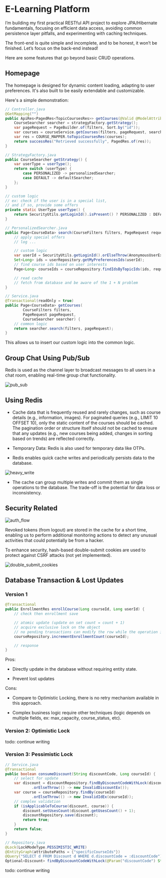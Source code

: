 # E-Learning Platform

I’m building my first practical RESTful API project to explore JPA/Hibernate fundamentals, focusing on efficient data access, avoiding common persistence layer pitfalls, and experimenting with caching techniques.

The front-end is quite simple and incomplete, and to be honest, it won’t be finished. Let’s focus on the back-end instead!

Here are some features that go beyond basic CRUD operations.

## Homepage

The homepage is designed for dynamic content loading, adapting to user preferences. It's also built to be easily extendable and customizable.

Here's a simple demonstration:

```java
// Controller.java
@GetMapping("")
public ApiRes<PagedRes<TopicCoursesRes>> getCourses(@Valid @ModelAttribute CourseFilters filters) {
    CourseSearcher searcher = strategyFactory.getStrategy();
    var pageRequest = PageBuilder.of(filters, Sort.by("id"));
    var courses = courseService.getCourses(filters, pageRequest, searcher);
    var res = COURSE_MAPPER.toTopicCoursesRes(courses);
    return successRes("Retrieved successfully", PagedRes.of(res));
}
```

```java
// StrategyFactory.java
public CourseSearcher getStrategy() {
    var userType = userType();
    return switch (userType) {
        case PERSONALIZED -> personalizedSearcher;
        case DEFAULT -> defaultSearcher;
    };
}

// custom logic
// ex: check if the user is in a special list,
// and if so, provide some offers
private static UserType userType() {
    return SecurityUtils.getLoginId().isPresent() ? PERSONALIZED : DEFAULT;
}
```

```java
// PersonalizedSearcher.java
public Page<CourseData> search(CourseFilters filters, PageRequest request) {
    // apply special offers
    // log ...

    // custom logic
    var userId = SecurityUtils.getLoginId().orElseThrow(AnonymousUserEx::new);
    Set<Long> ids = userRepository.getMyPreferencesIds(userId);
    // find course ids based on user interests
    Page<Long> courseIds = courseRepository.findIdsByTopicIds(ids, request);

    // read cache
    // fetch from database and be aware of the 1 + N problem
}
```

```java
// Service.java
@Transactional(readOnly = true)
public Page<CourseData> getCourses(
        CourseFilters filters,
        PageRequest pageRequest,
        CourseSearcher searcher) {
    // common logic
    return searcher.search(filters, pageRequest);
}
```

This allows us to insert our custom logic into the common logic.

## Group Chat Using Pub/Sub

Redis is used as the channel layer to broadcast messages to all users in a chat room, enabling real-time group chat functionality.

![pub_sub](docs/pub_sub.png)

## Using Redis

- Cache data that is frequently reused and rarely changes, such as course details (e.g., information, images). For paginated queries (e.g., LIMIT 10 OFFSET 10), only the static content of the courses should be cached. The pagination order or structure itself should not be cached to ensure that any updates (e.g., new courses being added, changes in sorting based on trends) are reflected correctly.

- Temporary Data: Redis is also used for temporary data like OTPs.

- Redis enables quick cache writes and periodically persists data to the database.

![heavy_write](docs/heavy_write.png)

- The cache can group multiple writes and commit them as single operations to the database. The trade-off is the potential for data loss or inconsistency.

## Security Related

![auth_flow](docs/auth_flow.png)

Revoked tokens (from logout) are stored in the cache for a short time, enabling us to perform additional monitoring actions to detect any unusual activities that could potentially be from a hacker.

To enhance security, hash-based double-submit cookies are used to protect against CSRF attacks (not yet implemented).

![double_submit_cookies](docs/double_submit_cookies.png)

## Database Transaction & Lost Updates

### Version 1

```java
@Transactional
public EnrollmentRes enrollCourse(Long courseId, Long userId) {
    // check then enrollment save

    // atomic update (update on set count = count + 1)
    // acquire exclusive lock on the object
    // no pending transactions can modify the row while the operation is in progress
    courseRepository.incrementEnrollmentCount(courseId);

    // response
}
```

Pros:

- Directly update in the database without requiring entity state.

- Prevent lost updates

Cons:

- Compare to Optimistic Locking, there is no retry mechanism available in this approach.

- Complex business logic require other techniques (logic depends on multiple fields, ex: max_capacity, course_status, etc).

### Version 2: Optimistic Lock

todo: continue writing

### Version 3: Pessimistic Lock

```java
// Service.java
@Transactional
public boolean consumeDiscount(String discountCode, Long courseId) {
    // select for update
    var discount = discountRepository.findByDiscountCodeWithLock(discountCode)
            .orElseThrow(() -> new InvalidDiscountEx());
    var course = courseRepository.findBy(courseId)
            .orElseThrow(() -> new InvalidIdEx(courseId));
    // complex validation
    if (isApplicableToCourse(discount, course)) {
        discount.setUsesCount(discount.getUsesCount() + 1);
        discountRepository.save(discount);
        return true;
    }
    return false;
}
```

```java
// Repository.java
@Lock(LockModeType.PESSIMISTIC_WRITE)
@EntityGraph(attributePaths = {"specificCourseIds"})
@Query("SELECT d FROM Discount d WHERE d.discountCode = :discountCode")
Optional<Discount> findByDiscountCodeWithLock(@Param("discountCode") String discountCode);
```

todo: continue writing
